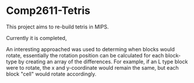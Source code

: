 # Comp2611-Tetris

This project aims to re-build tetris in MIPS.

Currently it is completed,

An interesting approached was used to determing when blocks would rotate, essentially the rotation position can be calculated for each block-type by creating an array of 
the differences. For example, if an L type block were to rotate, the x and y-coordinate would remain the same, but each block "cell" would rotate accordingly. 

